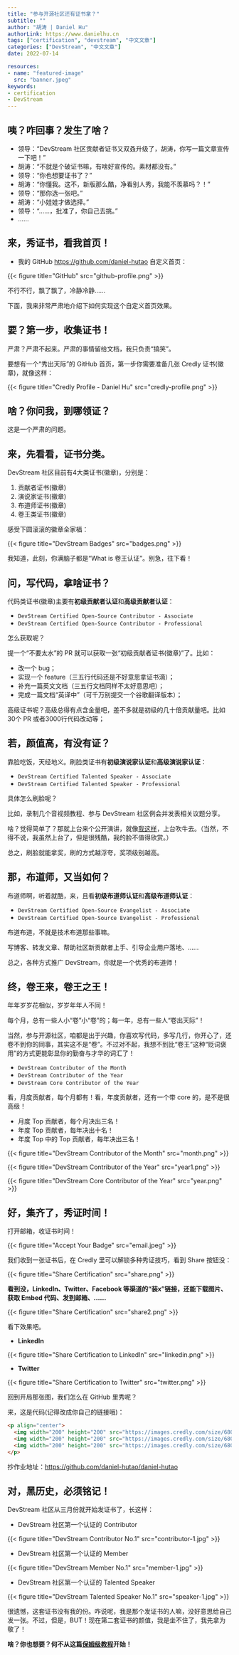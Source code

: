 ```yaml
---
title: "参与开源社区还有证书拿？"
subtitle: ""
author: "胡涛 | Daniel Hu"
authorLink: https://www.danielhu.cn
tags: ["certification", "devstream", "中文文章"]
categories: ["DevStream", "中文文章"]
date: 2022-07-14

resources:
- name: "featured-image"
  src: "banner.jpeg"
keywords:
- certification
- DevStream
---
```


## 咦？咋回事？发生了啥？

- 领导：“DevStream 社区贡献者证书又双叒升级了，胡涛，你写一篇文章宣传一下吧！”
- 胡涛：“不就是个破证书嘛，有啥好宣传的。素材都没有。”
- 领导：“你也想要证书了？”
- 胡涛：“你懂我。这不，新版那么酷，净看别人秀，我能不羡慕吗？！”
- 领导：“那你选一张吧。”
- 胡涛：“小娃娃才做选择。”
- 领导：“……，批准了，你自己去挑。”
- ……

## 来，秀证书，看我首页！

- 我的 GitHub <https://github.com/daniel-hutao> 自定义首页：

{{< figure title="GitHub" src="github-profile.png" >}}

不行不行，飘了飘了，冷静冷静……

下面，我来非常严肃地介绍下如何实现这个自定义首页效果。

## 要？第一步，收集证书！

严肃？严肃不起来。严肃的事情留给文档，我只负责“搞笑”。

要想有一个“秀出天际”的 GitHub 首页，第一步你需要准备几张 Credly 证书(徽章)，就像这样：

{{< figure title="Credly Profile - Daniel Hu" src="credly-profile.png" >}}

## 啥？你问我，到哪领证？

这是一个严肃的问题。

## 来，先看看，证书分类。

DevStream 社区目前有4大类证书(徽章)，分别是：

1. 贡献者证书(徽章)
2. 演说家证书(徽章)
3. 布道师证书(徽章)
4. 卷王类证书(徽章)

感受下圆滚滚的徽章全家福：

{{< figure title="DevStream Badges" src="badges.png" >}}

我知道，此刻，你满脑子都是“What is 卷王认证”。别急，往下看！

## 问，写代码，拿啥证书？

代码类证书(徽章)主要有**初级贡献者认证**和**高级贡献者认证**：

- `DevStream Certified Open-Source Contributor - Associate`
- `DevStream Certified Open-Source Contributor - Professional`

怎么获取呢？

提一个“不要太水”的 PR 就可以获取一张“初级贡献者证书(徽章)”了。比如：

- 改一个 bug；
- 实现一个 feature（三五行代码还是不好意思拿证书滴）；
- 补充一篇英文文档（三五行文档同样不太好意思吧）；
- 完成一篇文档“英译中”（可千万别提交一个谷歌翻译版本）；

高级证书呢？高级总得有点含金量吧，差不多就是初级的几十倍贡献量吧。比如30个 PR 或者3000行代码改动等；

## 若，颜值高，有没有证？

靠脸吃饭，天经地义。刷脸类证书有**初级演说家认证**和**高级演说家认证**：

- `DevStream Certified Talented Speaker - Associate`
- `DevStream Certified Talented Speaker - Professional`

具体怎么刷脸呢？

比如，录制几个音视频教程、参与 DevStream 社区例会并发表相关议题分享。

啥？觉得简单了？那就上台来个公开演讲，就像[我这样](https://www.danielhu.cn/categories/吹牛-speech/)，上台吹牛去。（当然，不得不说，我虽然上台了，但是很残酷，我的脸不值得欣赏。）

总之，刷脸就能拿奖，刷的方式越浮夸，奖项级别越高。

## 那，布道师，又当如何？

布道师啊，听着就酷，来，且看**初级布道师认证**和**高级布道师认证**：

- `DevStream Certified Open-Source Evangelist - Associate`
- `DevStream Certified Open-Source Evangelist - Professional`

布道布道，不就是技术布道那些事嘛。

写博客、转发文章、帮助社区新贡献者上手、引导企业用户落地、……

总之，各种方式推广 DevStream，你就是一个优秀的布道师！

## 终，卷王来，卷王之王！

年年岁岁花相似，岁岁年年人不同！

每个月，总有一些人小“卷”小“卷”的；每一年，总有一些人“卷出天际”！

当然，参与开源社区，咱都是出于兴趣，你喜欢写代码，多写几行，你开心了，还卷不到你的同事，其实这不是“卷”。不过对不起，我想不到比“卷王”这种“贬词褒用”的方式更能彰显你的勤奋与才华的词汇了！

- `DevStream Contributor of the Month`
- `DevStream Contributor of the Year`
- `DevStream Core Contributor of the Year`

看，月度贡献者，每个月都有！看，年度贡献者，还有一个带 core 的，是不是很高级！

- 月度 Top 贡献者，每个月决出三名！
- 年度 Top 贡献者，每年决出十名！
- 年度 Top 中的 Top 贡献者，每年决出三名！

{{< figure title="DevStream Contributor of the Month" src="month.png" >}}

{{< figure title="DevStream Contributor of the Year" src="year1.png" >}}

{{< figure title="DevStream Core Contributor of the Year" src="year.png" >}}

## 好，集齐了，秀证时间！

打开邮箱，收证书时间！

{{< figure title="Accept Your Badge" src="email.jpeg" >}}

我们收到一张证书后，在 Credly 里可以解锁多种秀证技巧，看到 Share 按钮没：

{{< figure title="Share Certification" src="share.png" >}}

**看到没，LinkedIn、Twitter、Facebook 等渠道的“装x”链接，还能下载图片、获取 Embed 代码、发到邮箱、……**

{{< figure title="Share Certification" src="share2.png" >}}

看下效果吧。

- **LinkedIn**

{{< figure title="Share Certification to LinkedIn" src="linkedin.png" >}}

- **Twitter**

{{< figure title="Share Certification to Twitter" src="twitter.png" >}}

回到开局那张图，我们怎么在 GitHub 里秀呢？

来，这是代码(记得改成你自己的链接哦)：

```html
<p align="center"> 
  <img width="200" height="200" src="https://images.credly.com/size/680x680/images/85286156-5fa6-458e-ae00-7887360a025d/image.png" alt="trophy" />
  <img width="200" height="200" src="https://images.credly.com/size/680x680/images/efde33d7-15b1-4761-82d4-d8fb8e851965/image.png" alt="trophy" />
  <img width="200" height="200" src="https://images.credly.com/size/680x680/images/3907f0ce-4e4b-44c9-8655-db11ea98cb8a/image.png" alt="trophy" />
</p>
```

抄作业地址：<https://github.com/daniel-hutao/daniel-hutao>

## 对，黑历史，必须铭记！

DevStream 社区从三月份就开始发证书了，长这样：

- DevStream 社区第一个认证的 Contributor

{{< figure title="DevStream Contributor No.1" src="contributor-1.jpg" >}}

- DevStream 社区第一个认证的 Member

{{< figure title="DevStream Member No.1" src="member-1.jpg" >}}

- DevStream 社区第一个认证的 Talented Speaker

{{< figure title="DevStream Talented Speaker No.1" src="speaker-1.jpg" >}}

很遗憾，这套证书没有我的份。咋说呢，我是那个发证书的人嘛，没好意思给自己发一张。不过，但是，BUT！现在第二套证书的颜值，我是坐不住了，我先拿为敬了！

**啥？你也想要？何不从这篇[保姆级教程](https://blog.devstream.io/posts/open-a-pr-in-github/)开始！**
